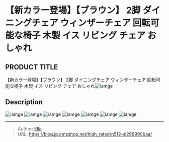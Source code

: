 # 【新カラー登場】【ブラウン】 2脚  ダイニングチェア ウィンザーチェア 回転可能な椅子 木製 イス リビング チェア おしゃれ


## PRODUCT TITLE 

【新カラー登場】【ブラウン】 2脚  ダイニングチェア ウィンザーチェア 回転可能な椅子 木製 イス リビング チェア おしゃれ![iamge](https://b2bfiles1.gigab2b.cn/image/wkseller/301/20230328_3e3b33359b2ad2adfaf729bfff8bdc72.jpg)

## Description











![iamge](https://b2bfiles1.gigab2b.cn/image/wkseller/301/20230328_0e2641bceb71f4335bf4683ac484d278.jpg)
![iamge](https://b2bfiles1.gigab2b.cn/image/wkseller/301/20230328_9c4a0f7f156fe15d81986de4c065b923.jpg)
![iamge](https://b2bfiles1.gigab2b.cn/image/wkseller/301/20220603_064be6624b9694ad61f48077a10648f6.jpg)
![iamge](https://b2bfiles1.gigab2b.cn/image/wkseller/301/20220603_40bbbb60a0dea83ae800bd34536ef0d1.jpg)
![iamge](https://b2bfiles1.gigab2b.cn/image/wkseller/301/20220603_aff93bf17ad2d69f1f4ad3912dad63f2.jpg)
![iamge](https://b2bfiles1.gigab2b.cn/image/wkseller/301/20220603_fd5a6293b0877c01b0b0b14065977b68.jpg)
![iamge](https://b2bfiles1.gigab2b.cn/image/wkseller/301/20220603_f466cbe0c700e3974263ecb2a65fafcb.jpg)


---

> Author: [Ella](https://blog.jp.amzshop.net/)  
> URL: https://blog.jp.amzshop.net/high_rated/n512-si296990baa/  

